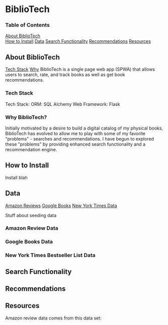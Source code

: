 # BiblioTech

### Table of Contents
  [About BiblioTech](#about)  
  [How to Install](#install)
  [Data](#data)
  [Search Functionality](#search)
  [Recommendations](#recommend)
  [Resources](#resources)

## <a name="about"></a>About BiblioTech
[Tech Stack](#tech)
[Why](#why)
BiblioTech is a single page web app (SPWA) that allows users to search, rate, and track books as well as get book recommendations.  

### <a name="tech"></a>Tech Stack
Tech Stack:
ORM: SQL Alchemy
Web Framework: Flask

### <a name="why"></a>Why BiblioTech?
Initially motivated by a desire to build a digital catalog of my physical books, BiblioTech has evolved to allow me to play with some of my favorite "problems" - searches and recommendations. I have begun to explored these "problems" by  providing enhanced search functionality and a recommendation engine. 

## <a name="install"></a> How to Install
Install blah

## <a name="data"></a> Data
[Amazon Reviews](#reviewData)
[Google Books](#googleData)
[New York Times Data](#nytData)

Stuff about seeding data

### <a name="reviewData"></a>Amazon Review Data


### <a name="googleData"></a>Google Books Data

### <a name="nytData"></a>New York Times Bestseller List Data

## <a name="search"></a> Search Functionality

## <a name="recommend"></a> Recommendations

## <a name="resources"></a> Resources
Amazon review data comes from this data  set: